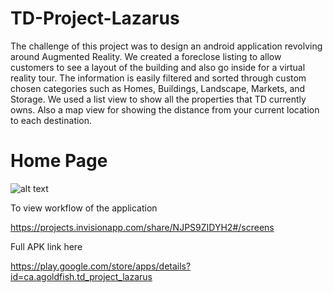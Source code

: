 # TD-Project-Lazarus

The challenge of this project was to design an android application revolving around Augmented Reality. We created a foreclose listing to allow customers to see a layout of the building and also go inside for a virtual reality tour. The information is easily filtered and sorted through custom chosen categories such as Homes, Buildings, Landscape, Markets, and Storage. We used a list view to show all the properties that TD currently owns. Also a map view for showing the distance from your current location to each destination. 

# Home Page
![alt text](https://lh3.googleusercontent.com/eBtfQJ-osr89zx7CBE8SpZl7C5yYfbrAIwoYIQ03zFTCg9m4dvmDxiB1XvPfCh_uzbWE=w1920-h979-rw)

To view workflow of the application

https://projects.invisionapp.com/share/NJPS9ZIDYH2#/screens

Full APK link here

https://play.google.com/store/apps/details?id=ca.agoldfish.td_project_lazarus
